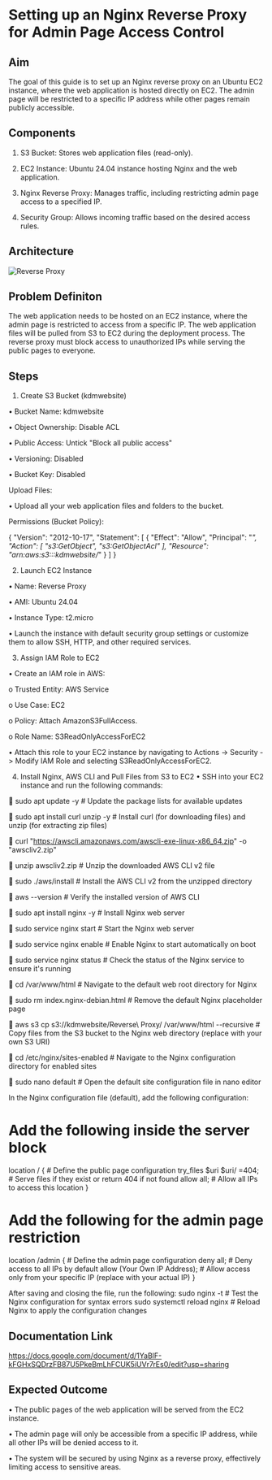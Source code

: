 # Setting up an Nginx Reverse Proxy for Admin Page Access Control

## Aim
The goal of this guide is to set up an Nginx reverse proxy on an Ubuntu EC2 instance, where the web application is hosted directly on EC2. The admin page will be restricted to a specific IP address while other pages remain publicly accessible.

## Components

1.	S3 Bucket: Stores web application files (read-only).

2.	EC2 Instance: Ubuntu 24.04 instance hosting Nginx and the web application.

3.	Nginx Reverse Proxy: Manages traffic, including restricting admin page access to a specified IP.

4.	Security Group: Allows incoming traffic based on the desired access rules.

## Architecture

![Reverse Proxy](https://github.com/user-attachments/assets/0437ae46-ac50-48d5-b7b8-106dd3dbcdb1)

## Problem Definiton

The web application needs to be hosted on an EC2 instance, where the admin page is restricted to access from a specific IP. The web application files will be pulled from S3 to EC2 during the deployment process. The reverse proxy must block access to unauthorized IPs while serving the public pages to everyone.

## Steps

1. Create S3 Bucket (kdmwebsite)

•	Bucket Name: kdmwebsite

•	Object Ownership: Disable ACL

•	Public Access: Untick "Block all public access"

•	Versioning: Disabled

•	Bucket Key: Disabled

Upload Files:

•	Upload all your web application files and folders to the bucket.

Permissions (Bucket Policy): 

{
   "Version": "2012-10-17",
   "Statement": [
      {
         "Effect": "Allow",
         "Principal": "*",
         "Action": [
            "s3:GetObject",
            "s3:GetObjectAcl"
        ],
         "Resource": "arn:aws:s3:::kdmwebsite/*"
      }
   ]
} 

2. Launch EC2 Instance

•	Name: Reverse Proxy

•	AMI: Ubuntu 24.04

•	Instance Type: t2.micro

•	Launch the instance with default security group settings or customize them to allow SSH, HTTP, and other required services.

3. Assign IAM Role to EC2

•	Create an IAM role in AWS:
  
  o	Trusted Entity: AWS Service
  
  o	Use Case: EC2
  
  o	Policy: Attach AmazonS3FullAccess.
  
  o	Role Name: S3ReadOnlyAccessForEC2

•	Attach this role to your EC2 instance by navigating to Actions -> Security -> Modify IAM Role and selecting S3ReadOnlyAccessForEC2.

4. Install Nginx, AWS CLI and Pull Files from S3 to EC2
•	SSH into your EC2 instance and run the following commands:

  	sudo apt update -y                 # Update the package lists for available updates
  
  	sudo apt install curl unzip -y     # Install curl (for downloading files) and unzip (for extracting zip files)
  
  	curl "https://awscli.amazonaws.com/awscli-exe-linux-x86_64.zip" -o "awscliv2.zip"  
  
  	unzip awscliv2.zip                 # Unzip the downloaded AWS CLI v2 file
  
  	sudo ./aws/install                 # Install the AWS CLI v2 from the unzipped directory
  
  	aws --version                      # Verify the installed version of AWS CLI
  
  	sudo apt install nginx -y          # Install Nginx web server
  
  	sudo service nginx start           # Start the Nginx web server
  
  	sudo service nginx enable          # Enable Nginx to start automatically on boot
  
  	sudo service nginx status          # Check the status of the Nginx service to ensure it's running
  
  	cd /var/www/html                   # Navigate to the default web root directory for Nginx
  
  	sudo rm index.nginx-debian.html    # Remove the default Nginx placeholder page
  
  	aws s3 cp s3://kdmwebsite/Reverse\ Proxy/ /var/www/html --recursive  # Copy files from the S3 bucket to the Nginx web directory (replace with your own S3 URI)
  
  	cd /etc/nginx/sites-enabled        # Navigate to the Nginx configuration directory for enabled sites
  
  	sudo nano default                  # Open the default site configuration file in nano editor

In the Nginx configuration file (default), add the following configuration:

# Add the following inside the server block
location / {                        # Define the public page configuration
    try_files $uri $uri/ =404;      # Serve files if they exist or return 404 if not found
    allow all;                      # Allow all IPs to access this location
}

# Add the following for the admin page restriction
location /admin {                   # Define the admin page configuration
    deny all;                       # Deny access to all IPs by default
    allow (Your Own IP Address);    # Allow access only from your specific IP (replace with your actual IP)
}

After saving and closing the file, run the following:
sudo nginx -t                      # Test the Nginx configuration for syntax errors
sudo systemctl reload nginx         # Reload Nginx to apply the configuration changes

## Documentation Link

https://docs.google.com/document/d/1YaBlF-kFGHxSQDrzFB87U5PkeBmLhFCUK5iUVr7rEs0/edit?usp=sharing

## Expected Outcome

•  The public pages of the web application will be served from the EC2 instance.

•  The admin page will only be accessible from a specific IP address, while all other IPs will be denied access to it.

•  The system will be secured by using Nginx as a reverse proxy, effectively limiting access to sensitive areas.
